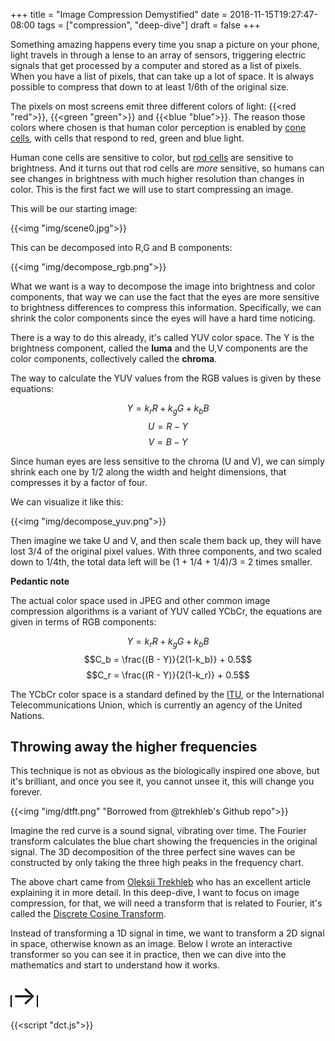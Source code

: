 +++
title = "Image Compression Demystified"
date = 2018-11-15T19:27:47-08:00
tags = ["compression", "deep-dive"]
draft = false
+++

Something amazing happens every time you snap a picture on your phone, 
light travels in through a lense to an array of sensors, triggering 
electric signals that get processed by a computer and stored as a list 
of pixels.
When you have a list of pixels, that can take up a lot of space. It is 
always possible to compress that down to at least 1/6th of the original 
size. 

The pixels on most screens emit three different colors of light: 
{{<red "red">}}, {{<green "green">}} and {{<blue "blue">}}. The reason 
those colors where chosen is that human color perception is enabled 
by [cone cells](https://en.wikipedia.org/wiki/Cone_cell), with cells 
that respond to red, green and blue light.

Human cone cells are sensitive to color, but 
[rod cells](https://en.wikipedia.org/wiki/Rod_cell) are sensitive to 
brightness. And it turns out that rod cells are *more* sensitive, so 
humans can see changes in brightness with much higher resolution than 
changes in color. This is the first fact we will use to start compressing 
an image.

This will be our starting image:

{{<img "img/scene0.jpg">}}

This can be decomposed into R,G and B components:

{{<img "img/decompose_rgb.png">}}

What we want is a way to decompose the image into brightness and color
components, that way we can use the fact that the eyes are more sensitive 
to brightness differences to compress this information. Specifically, 
we can shrink the color components since the eyes will have a hard time 
noticing.

There is a way to do this already, it's called YUV color space. The Y is 
the brightness component, called the **luma** and the U,V components are the 
color components, collectively called the **chroma**.

The way to calculate the YUV values from the RGB values is given by these 
equations:

$$Y = k_r R + k_g G + k_b B $$
$$U = R - Y$$
$$V = B - Y$$

Since human eyes are less sensitive to the chroma (U and V), we can simply 
shrink each one by 1/2 along the width and height dimensions, that compresses 
it by a factor of four.

We can visualize it like this:

{{<img "img/decompose_yuv.png">}}

Then imagine we take U and V, and then scale them back up, they will have lost 
3/4 of the original pixel values. With three components, and two scaled down to 
1/4th, the total data left will be (1 + 1/4 + 1/4)/3 = 2 times smaller.

<div class="pedantic-note">
<b>Pedantic note</b>
<br>

The actual color space used in JPEG and other common image compression 
algorithms is a variant of YUV called YCbCr, the equations are given 
in terms of RGB components:

$$Y = k_r R + k_g G + k_b B $$
$$C_b = \frac{(B - Y)}{2(1-k_b)} + 0.5$$
$$C_r = \frac{(R - Y)}{2(1-k_r)} + 0.5$$

The YCbCr color space is a standard defined by the <a href="https://itu.int">ITU</a>,
or the International Telecommunications Union, which is currently an agency of 
the United Nations.

</div>

## Throwing away the higher frequencies

This technique is not as obvious as the biologically inspired one above, but it's 
brilliant, and once you see it, you cannot unsee it, this will change you forever.

{{<img "img/dtft.png" "Borrowed from @trekhleb's Github repo">}}

Imagine the red curve is a sound signal, vibrating over time. The Fourier transform 
calculates the blue chart showing the frequencies in the original signal. The 3D 
decomposition of the three perfect sine waves can be constructed by only taking the 
three high peaks in the frequency chart.

The above chart came from [Oleksii Trekhleb](https://medium.com/@trekhleb/playing-with-discrete-fourier-transform-algorithm-in-javascript-57087c74a520) who has an excellent article 
explaining it in more detail. In this deep-dive, I want to focus on image compression, for 
that, we will need a transform that is related to Fourier, it's called the [Discrete Cosine 
Transform](https://en.wikipedia.org/wiki/Discrete_cosine_transform).

Instead of transforming a 1D signal in time, we want to transform a 2D signal in space, 
otherwise known as an image. Below I wrote an interactive transformer so you can see it in 
practice, then we can dive into the mathematics and start to understand how it works.

<canvas id="dct1" width="256" height="256" style="border:1px solid #000000;">
</canvas>
<span style="font-size: 3em;">&rarr;</span>
<canvas id="dct2" width="256" height="256" style="border:1px solid #000000;">
</canvas>

{{<script "dct.js">}}

